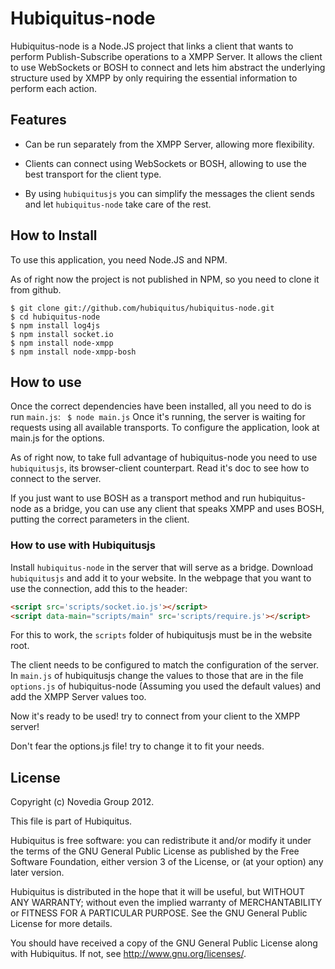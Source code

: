 # Hubiquitus-node

Hubiquitus-node is a Node.JS project that links a client that wants to perform
Publish-Subscribe operations to a XMPP Server. It allows the client to use 
WebSockets or BOSH to connect and lets him abstract the underlying structure
used by XMPP by only requiring the essential information to perform each action.

## Features

* Can be run separately from the XMPP Server, allowing more flexibility.

* Clients can connect using WebSockets or BOSH, allowing to use the best 
transport for the client type.

* By using `hubiquitusjs` you can simplify the messages the client sends
and let `hubiquitus-node` take care of the rest.

## How to Install

To use this application, you need Node.JS and NPM.

As of right now the project is not published in NPM, so you need to clone
it from github.

	$ git clone git://github.com/hubiquitus/hubiquitus-node.git
	$ cd hubiquitus-node
	$ npm install log4js
	$ npm install socket.io
	$ npm install node-xmpp
	$ npm install node-xmpp-bosh

## How to use

Once the correct dependencies have been installed, all you need to do
is run `main.js`:
	```	
	$ node main.js
	```
Once it's running, the server is waiting for requests using all available
transports. To configure the application, look at main.js for the options.

As of right now, to take full advantage of hubiquitus-node you need to use 
`hubiquitusjs`, its browser-client counterpart. Read it's doc to see how to
connect to the server.

If you just want to use BOSH as a transport method and run hubiquitus-node
as a bridge, you can use any client that speaks XMPP and uses BOSH, putting
the correct parameters in the client.

### How to use with Hubiquitusjs

Install `hubiquitus-node` in the server that will serve as a bridge.
Download `hubiquitusjs` and add it to your website. In the webpage that
you want to use the connection, add this to the header:

```html
<script src='scripts/socket.io.js'></script>
<script data-main="scripts/main" src='scripts/require.js'></script>
```

For this to work, the `scripts` folder of hubiquitusjs must be in
the website root.

The client needs to be configured to match the configuration of the server.
In `main.js` of hubiquitusjs change the values to those that are in the file
`options.js` of hubiquitus-node (Assuming you used the default values) and
add the XMPP Server values too.

Now it's ready to be used! try to connect from your client to the XMPP server!

Don't fear the options.js file! try to change it to fit your needs.

## License 

Copyright (c) Novedia Group 2012.

This file is part of Hubiquitus.

Hubiquitus is free software: you can redistribute it and/or modify
it under the terms of the GNU General Public License as published by
the Free Software Foundation, either version 3 of the License, or
(at your option) any later version.

Hubiquitus is distributed in the hope that it will be useful,
but WITHOUT ANY WARRANTY; without even the implied warranty of
MERCHANTABILITY or FITNESS FOR A PARTICULAR PURPOSE.  See the
GNU General Public License for more details.

You should have received a copy of the GNU General Public License
along with Hubiquitus.  If not, see <http://www.gnu.org/licenses/>.
